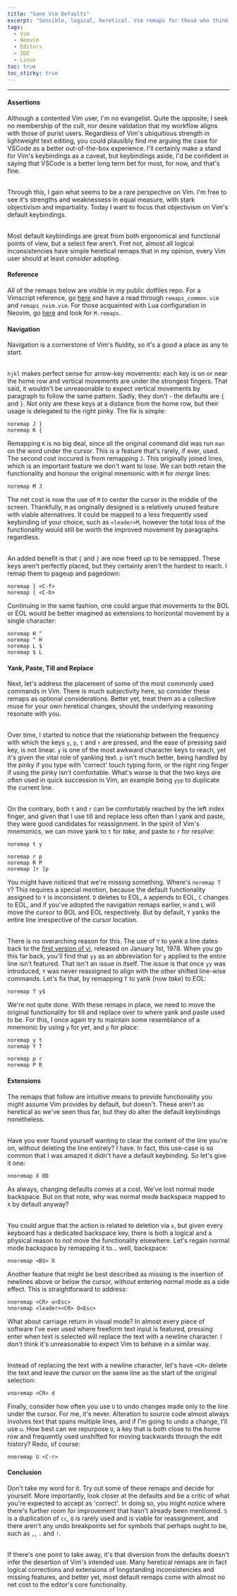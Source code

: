 ```yaml
---
title: "Sane Vim Defaults"
excerpt: "Sensible, logical, heretical. Vim remaps for those who think 'Y' should yank to EOL"
tags:
  - Vim
  - Neovim
  - Editors
  - IDE
  - Linux
toc: true
toc_sticky: true
---
```


<!-- Load in a highlight.js theme for code blocks -->
<link rel="stylesheet" href="/assets/css/highlight/base16/gruvbox-dark-hard.min.css">

<hr>

<h4 id="assertions" class="article-header-start">Assertions</h4>
<p class="article-text">
  Although a contented Vim user, I'm no evangelist. Quite the opposite; I seek no membership of the cult, nor desire validation
  that my workflow aligns with those of purist users. Regardless of Vim's ubiquitious strength in lightweight text editing,
  you could plausibly find me arguing the case for VSCode as a better out-of-the-box experience. I'll certainly make a
  stand for Vim's keybindings as a caveat, but keybindings aside, I'd be confident in saying that VSCode is a better long
  term bet for most, for now, and that's fine.<br><br>

  Through this, I gain what seems to be a rare perspective on Vim. I'm free to see it's strengths and weaknessess in equal
  measure, with stark objectivism and impartiality. Today I want to focus that objectivism on Vim's default keybindings.
  <br><br>

  Most default keybindings are great from both ergonomical and functional points of view, but a select few aren't.
  Fret not, almost all logical inconsistencies have simple heretical remaps that in my opinion, every Vim user should at
  least <i>consider</i> adopting.
</p>

<h4 id="reference" class="article-header-start">Reference</h4>
<p class="article-text">
  All of the remaps below are visible in my public dotfiles repo. For a Vimscript reference, go
  <a class="article-text-link" href="https://github.com/dominicpalmer/dotfiles/tree/master/nvim_vimscript">here</a> and
  have a read through <code class="article-text">remaps_common.vim</code> and <code class="article-text">remaps_nvim.vim</code>.
  For those acquainted with Lua configuration in Neovim, go
  <a class="article-text-link" href="https://github.com/dominicpalmer/dotfiles/blob/master/nvim/lua/common.lua">here</a>
  and look for <code class="article-text">M.remaps</code>.
</p>

<h4 id="navigation" class="article-header-start">Navigation</h4>
<p class="article-text">
  Navigation is a cornerstone of Vim's fluidity, so it's a good a place as any to start.<br><br>

  <code class="article-text">hjkl</code> makes perfect sense for arrow-key movements: each key is on or near the home
  row and vertical movements are under the strongest fingers. That said, it wouldn't be unreasonable to expect vertical
  movements by paragraph to follow the same pattern. Sadly, they don't - the defaults are <code class="article-text">{</code>
  and <code class="article-text">}</code>. Not only are these keys at a distance from the home row, but their usage is delegated
  to the right pinky. The fix is simple:
</p>

<pre class="article-text"><code class="vim">noremap J }
noremap K {
</code></pre>

<p class="article-text">
  Remapping <code class="article-text">K</code> is no big deal, since all the original command did was run
  <code class="article-text">man</code> on the word under the cursor. This is a feature that's rarely, if ever, used.
  The second cost inccured is from remapping <code class="article-text">J</code>. This originally joined lines, which is an
  important feature we don't want to lose. We can both retain the functionality and honour the original mnemonic with
  <code class="article-text">M</code> for <i>merge</i> lines:
</p>

<pre class="article-text"><code class="vim">noremap M J
</code></pre>

<p class="article-text">
  The net cost is now the use of <code class="article-text">M</code> to center the cursor in the middle of the screen.
  Thankfully, <code class="article-text">M</code> as originally designed is a relatively unused feature with viable
  alternatives. It could be mapped to a less frequently used keybinding of your choice, such as
  <code class="article-text">&lt;leader&gt;M</code>, however the total loss of the functionality would still be worth
  the improved movement by paragraphs regardless.<br><br>

  An added benefit is that <code class="article-text">{</code> and <code class="article-text">}</code> are now freed up
  to be remapped. These keys aren't perfectly placed, but they certainly aren't the hardest to reach.  I remap them to
  pageup and pagedown:
</p>

<pre class="article-text"><code class="vim">noremap } &lt;C-f&gt;
noremap { &lt;C-b&gt;
</code></pre>

<p class="article-text">
  Continuing in the same fashion, one could argue that movements to the BOL or EOL would be better imagined as extensions
  to horizontal movement by a single character:
</p>

<pre class="article-text"><code class="vim">noremap H ^
noremap ^ H
noremap L $
noremap $ L
</code></pre>

<h4 id="yank" class="article-header-start">Yank, Paste, Till and Replace</h4>
<p class="article-text">
  Next, let's address the placement of some of the most commonly used commands in Vim. There is much subjectivity here,
  so consider these remaps as optional considerations. Better yet, treat them as a collective muse for your own heretical
  changes, should the underlying reasoning resonate with you.<br><br>

  Over time, I started to notice that the relationship between the frequency with which the keys <code class="article-text">y</code>,
  <code class="article-text">p</code>, <code class="article-text">t</code> and <code class="article-text">r</code> are
  pressed, and the ease of pressing said key, is not linear. <code class="article-text">y</code> is one of the most awkward
  character keys to reach, yet it's given the vital role of yanking text. <code class="article-text">p</code> isn't much
  better, being handled by the pinky if you type with 'correct' touch typing form, or the right ring finger if using the
  pinky isn't comfortable. What's worse is that the two keys are often used in quick succession in Vim, an example being
  <code class="article-text">yyp</code> to duplicate the current line.<br><br>

  On the contrary, both <code class="article-text">t</code> and <code class="article-text">r</code> can be comfortably reached
  by the left index finger, and given that I use till and replace less often than I yank and paste, they were good candidates
  for reassignment. In the spirit of Vim's mnemonics, we can move yank to <code class="article-text">t</code> for
  <i>take</i>, and paste to <code class="article-text">r</code> for <i>resolve</i>:
<p class="article-text">

<pre class="article-text"><code class="vim">noremap t y

noremap r p
noremap R P
noremap ]r ]p
</code></pre>

<p class="article-text">
  You might have noticed that we're missing something. Where's <code class="article-text">noremap T Y</code>? This requires
  a special mention, because the default functionality assigned to <code class="article-text">Y</code> is inconsistent.
  <code class="article-text">D</code> deletes to EOL, <code class="article-text">A</code> appends to EOL,
  <code class="article-text">C</code> changes to EOL, and if you've adopted the navigation remaps earlier,
  <code class="article-text">H</code> and <code class="article-text">L</code> will move the cursor to BOL and EOL
  respectively. But by default, <code class="article-text">Y</code> yanks the entire line irrespective of the cursor location.
  <br><br>

  There is no overarching reason for this. The use of <code class="article-text">Y</code> to yank a line dates back to the
  <a class="article-text-link" href="https://github.com/n-t-roff/ex-1.1">first version of vi</a>, released on January 1st, 1978.
  When you go this far back, you'll find that <code class="article-text">yy</code> as an abbreviation for
  <code class="article-text">y</code> applied to the entire line isn't featured. That isn't an issue in itself.
  The issue is that once <code class="article-text">yy</code> was introduced, <code class="article-text">Y</code> was
  never reassigned to align with the other shifted line-wise commands. Let's fix that, by remapping
  <code class="article-text">T</code> to yank (now <i>take</i>) to EOL:
</p>

<pre class="article-text"><code class="vim">noremap T y$
</code></pre>

<p class="article-text">
  We're not quite done. With these remaps in place, we need to move the original functionality for till and replace over
  to where yank and paste used to be. For this, I once again try to maintain some resemblance of a mnemonic by using
  <code class="article-text">y</code> for <i>yet</i>, and <code class="article-text">p</code> for <i>place</i>:
</p>

<pre class="article-text"><code class="vim">noremap y t
noremap Y T

noremap p r
noremap P R
</code></pre>

<h4 id="extensions" class="article-header-start">Extensions</h4>
<p class="article-text">
  The remaps that follow are intuitive means to provide functionality you might assume Vim provides by default, but doesn't.
  These aren't as heretical as we've seen thus far, but they do alter the default keybindings nonetheless.<br><br>

  Have you ever found yourself wanting to clear the content of the line you're on, without deleting the line entirely? I
  have. In fact, this use-case is so common that I was amazed it didn't have a default keybinding. So let's give it one:
</p>

<pre class="article-text"><code class="vim">nnoremap X 0D
</code></pre>

<p class="article-text">
  As always, changing defaults comes at a cost. We've lost normal mode backspace. But on that note, why was normal
  mode backspace mapped to <code class="article-text">X</code> by default anyway?<br><br>

  You could argue that the action is related to deletion via <code class="article-text">x</code>, but given every keyboard
  has a dedicated backspace key, there is both a logical and a physical reason to <i>not</i> move the functionality
  elsewhere. Let's regain normal mode backspace by remapping it to... well, backspace:
</p>

<pre class="article-text"><code class="vim">nnoremap &lt;BS&gt; X
</code></pre>

<p class="article-text">
  Another feature that might be best described as missing is the insertion of newlines above or below the cursor,
  without entering normal mode as a side effect. This is straightforward to address:
</p>

<pre class="article-text"><code class="vim">nnoremap &lt;CR&gt; o&lt;Esc&gt;
nnoremap &lt;leader&gt;&lt;CR&gt; O&lt;Esc&gt;
</code></pre>

<p class="article-text">
  What about carriage return in visual mode? In almost every piece of software I've ever used where freeform text input
  is featured, pressing enter when text is selected will replace the text with a newline character. I don't think it's
  unreasonable to expect Vim to behave in a similar way.<br><br>

  Instead of replacing the text with a newline character, let's have <code class="article-text">&lt;CR&gt;</code> delete
  the text and leave the cursor on the same line as the start of the original selection:
</p>

<pre class="article-text"><code class="vim">vnoremap &lt;CR&gt; d
</code></pre>

<p class="article-text">
  Finally, consider how often you use <code class="article-text">U</code> to undo changes made only to the line under the cursor.
  For me, it's never. Alteration to source code almost always involves text that spans multiple lines, and if I'm going to
  undo a change, I'll use <code class="article-text">u</code>. How best can we repurpose <code class="article-text">U</code>,
  a key that is both close to the home row and frequently used unshifted for moving backwards through the edit history?
  Redo, of course:
</p>

<pre class="article-text"><code class="vim">nnoremap U &lt;C-r&gt;
</code></pre>

<h4 id="conclusion" class="article-header-start">Conclusion</h4>
<p class="article-text">
  Don't take my word for it. Try out some of these remaps and decide for yourself. More importantly, look closer at the
  defaults and be a critic of what you're expected to accept as 'correct'. In doing so, you might notice where there's
  further room for improvement that hasn't already been mentioned. <code class="article-text">S</code> is a duplication of
  <code class="article-text">cc</code>, <code class="article-text">Q</code> is rarely used and is viable for reassignment,
  and there aren't any undo breakpoints set for symbols that perhaps ought to be, such as <code class="article-text">,</code>,
  <code class="article-text">.</code> and <code class="article-text">!</code>.<br><br>

  If there's one point to take away, it's that diversion from the defaults doesn't infer the desertion of Vim's intended use.
  Many heretical remaps are in fact logical corrections and extensions of longstanding inconsistencies and missing features,
  and better yet, most default remaps come with almost no net cost to the editor's core functionality.
</p>
